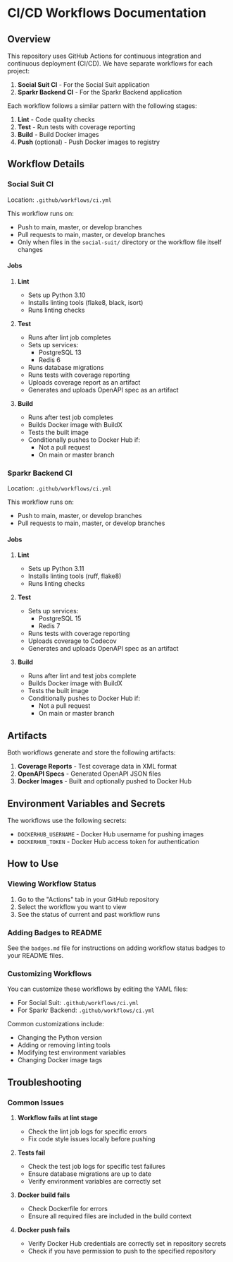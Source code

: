 # CI/CD Workflows Documentation

## Overview

This repository uses GitHub Actions for continuous integration and continuous deployment (CI/CD). We have separate workflows for each project:

1. **Social Suit CI** - For the Social Suit application
2. **Sparkr Backend CI** - For the Sparkr Backend application

Each workflow follows a similar pattern with the following stages:

1. **Lint** - Code quality checks
2. **Test** - Run tests with coverage reporting
3. **Build** - Build Docker images
4. **Push** (optional) - Push Docker images to registry

## Workflow Details

### Social Suit CI

Location: `.github/workflows/ci.yml`

This workflow runs on:
- Push to main, master, or develop branches
- Pull requests to main, master, or develop branches
- Only when files in the `social-suit/` directory or the workflow file itself changes

#### Jobs

1. **Lint**
   - Sets up Python 3.10
   - Installs linting tools (flake8, black, isort)
   - Runs linting checks

2. **Test**
   - Runs after lint job completes
   - Sets up services:
     - PostgreSQL 13
     - Redis 6
   - Runs database migrations
   - Runs tests with coverage reporting
   - Uploads coverage report as an artifact
   - Generates and uploads OpenAPI spec as an artifact

3. **Build**
   - Runs after test job completes
   - Builds Docker image with BuildX
   - Tests the built image
   - Conditionally pushes to Docker Hub if:
     - Not a pull request
     - On main or master branch

### Sparkr Backend CI

Location: `.github/workflows/ci.yml`

This workflow runs on:
- Push to main, master, or develop branches
- Pull requests to main, master, or develop branches

#### Jobs

1. **Lint**
   - Sets up Python 3.11
   - Installs linting tools (ruff, flake8)
   - Runs linting checks

2. **Test**
   - Sets up services:
     - PostgreSQL 15
     - Redis 7
   - Runs tests with coverage reporting
   - Uploads coverage to Codecov
   - Generates and uploads OpenAPI spec as an artifact

3. **Build**
   - Runs after lint and test jobs complete
   - Builds Docker image with BuildX
   - Tests the built image
   - Conditionally pushes to Docker Hub if:
     - Not a pull request
     - On main or master branch

## Artifacts

Both workflows generate and store the following artifacts:

1. **Coverage Reports** - Test coverage data in XML format
2. **OpenAPI Specs** - Generated OpenAPI JSON files
3. **Docker Images** - Built and optionally pushed to Docker Hub

## Environment Variables and Secrets

The workflows use the following secrets:

- `DOCKERHUB_USERNAME` - Docker Hub username for pushing images
- `DOCKERHUB_TOKEN` - Docker Hub access token for authentication

## How to Use

### Viewing Workflow Status

1. Go to the "Actions" tab in your GitHub repository
2. Select the workflow you want to view
3. See the status of current and past workflow runs

### Adding Badges to README

See the `badges.md` file for instructions on adding workflow status badges to your README files.

### Customizing Workflows

You can customize these workflows by editing the YAML files:

- For Social Suit: `.github/workflows/ci.yml`
- For Sparkr Backend: `.github/workflows/ci.yml`

Common customizations include:

- Changing the Python version
- Adding or removing linting tools
- Modifying test environment variables
- Changing Docker image tags

## Troubleshooting

### Common Issues

1. **Workflow fails at lint stage**
   - Check the lint job logs for specific errors
   - Fix code style issues locally before pushing

2. **Tests fail**
   - Check the test job logs for specific test failures
   - Ensure database migrations are up to date
   - Verify environment variables are correctly set

3. **Docker build fails**
   - Check Dockerfile for errors
   - Ensure all required files are included in the build context

4. **Docker push fails**
   - Verify Docker Hub credentials are correctly set in repository secrets
   - Check if you have permission to push to the specified repository